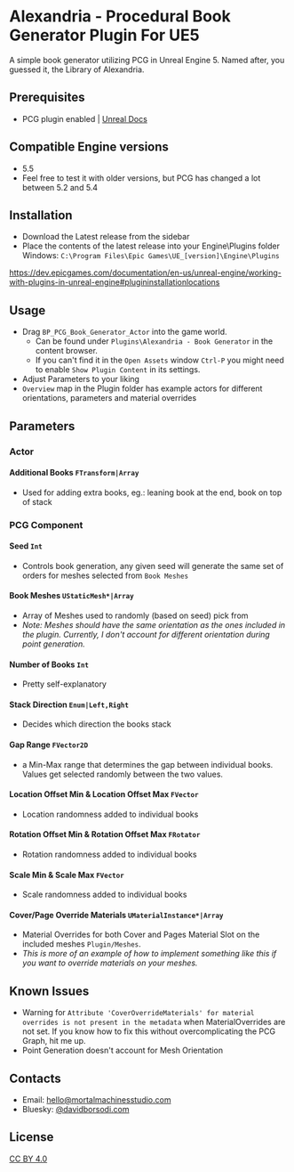 # Alexandria - Procedural Book Generator Plugin For UE5
A simple book generator utilizing PCG in Unreal Engine 5. Named after, you guessed it, the Library of Alexandria. 


## Prerequisites
 - PCG plugin enabled | [Unreal Docs](https://dev.epicgames.com/documentation/en-us/unreal-engine/procedural-content-generation-overview#requiredsetup)
## Compatible Engine versions
  - 5.5
  - Feel free to test it with older versions, but PCG has changed a lot between 5.2 and 5.4

## Installation
- Download the Latest release from the sidebar
- Place the contents of the latest release into your Engine\Plugins folder
Windows: `C:\Program Files\Epic Games\UE_[version]\Engine\Plugins`

https://dev.epicgames.com/documentation/en-us/unreal-engine/working-with-plugins-in-unreal-engine#plugininstallationlocations

## Usage
- Drag `BP_PCG_Book_Generator_Actor` into the game world.
  - Can be found under `Plugins\Alexandria - Book Generator` in the content browser.
  - If you can't find it in the `Open Assets` window `Ctrl-P` you might need to enable `Show Plugin Content` in its settings.
- Adjust Parameters to your liking
- `Overview` map in the Plugin folder has example actors for different orientations, parameters and material overrides

## Parameters

### Actor
#### Additional Books `FTransform|Array`
- Used for adding extra books, eg.: leaning book at the end, book on top of stack


### PCG Component

#### Seed `Int`
- Controls book generation, any given seed will generate the same set of orders for meshes selected from `Book Meshes`

#### Book Meshes `UStaticMesh*|Array`
- Array of Meshes used to randomly (based on seed) pick from
- *Note: Meshes should have the same orientation as the ones included in the plugin. Currently, I don't account for different orientation during point generation.*
#### Number of Books `Int`
- Pretty self-explanatory
#### Stack Direction `Enum|Left,Right`
- Decides which direction the books stack
#### Gap Range `FVector2D`
- a Min-Max range that determines the gap between individual books. Values get selected randomly between the two values.
#### Location Offset Min & Location Offset Max `FVector`
- Location randomness added to individual books
#### Rotation Offset Min & Rotation Offset Max `FRotator`
- Rotation randomness added to individual books
#### Scale Min & Scale Max `FVector`
- Scale randomness added to individual books
#### Cover/Page Override Materials `UMaterialInstance*|Array`
- Material Overrides for both Cover and Pages Material Slot on the included meshes `Plugin/Meshes`.
- *This is more of an example of how to implement something like this if you want to override materials on your meshes.*

## Known Issues
- Warning for `Attribute 'CoverOverrideMaterials' for material overrides is not present in the metadata` when MaterialOverrides are not set. If you know how to fix this without overcomplicating the PCG Graph, hit me up.
- Point Generation doesn't account for Mesh Orientation

## Contacts
- Email: [hello@mortalmachinesstudio.com](mailto:hello@mortalmachinesstudio.com)
- Bluesky: [@davidborsodi.com](https://bsky.app/profile/davidborsodi.com)

## License
[CC BY 4.0](https://creativecommons.org/licenses/by/4.0/)
